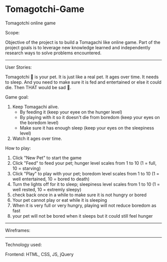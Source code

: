 # Tomagotchi-Game
Tomagotchi online game

Scope:

Objective of the project is to build a Tomagachi like online game. Part of the project goals is to leverage new knowledge learned and independently research ways to solve problems encountered.

------------------------
User Stories:

Tomagotchi 🐼 is your pet.  It is just like a real pet.  It ages over time.  It needs to sleep.  And you need to make sure it is fed and entertained or else it could die.  Then THAT would be sad 🥺.

Game goal:
1) Keep Tomagachi alive.
    + By feeding it (keep your eyee on the hunger level)
    + By playing with it so it doesn't die from boredom (keep your eyes on the boredom level)
    + Make sure it has enough sleep (keep your eyes on the sleepiness level) 
2) Watch it ages over time.

How to play:
1) Click "New Pet" to start the game
2) Click "Feed" to feed your pet; hunger level scales from 1 to 10 (1 = full,  10 = starving)
3) Click "Play" to play with your pet; boredom level scales from 1 to 10 (1 = well entertained, 10 = bored to death)
4) Turn the lights off for it to sleep; sleepiness level scales from 1 to 10 (1 = well rested, 10 = extremly sleepy)
4) check back once in a while to make sure it is not hungry or bored
5) Your pet cannot play or eat while it is sleeping
6) When it is very full or very hungry, playing will not reduce boredom as fast
7) your pet will not be bored when it sleeps but it could still feel hunger

------------------------
Wireframes:

------------------------
Technology used:

Frontend: HTML, CSS, JS, jQuery